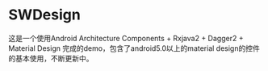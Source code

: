 # SWDesign

这是一个使用Android Architecture Components + Rxjava2 + Dagger2 + Material Design 完成的demo，包含了android5.0以上的material design的控件的基本使用，不断更新中。
